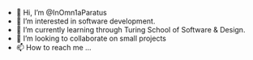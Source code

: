 - 👋 Hi, I’m @InOmn1aParatus
- 👀 I’m interested in software development.
- 🌱 I’m currently learning through Turing School of Software & Design.
- 💞️ I’m looking to collaborate on small projects 
- 📫 How to reach me ...

<!---
InOmn1aParatus/InOmn1aParatus is a ✨ special ✨ repository because its `README.md` (this file) appears on your GitHub profile.
You can click the Preview link to take a look at your changes.
--->
